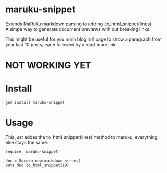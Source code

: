 maruku-snippet
==============

Extends MaRuKu markdown parsing to adding .to_html_snippet(lines).  
A simpe way to generate document previews with out breaking links. 

This might be useful for you main blog roll page to show a paragraph
from your last 10 posts, each followed by a read more link

NOT WORKING YET
==

Install
==

    gem install maruku-snippet
    
Usage
==

This just addes the to_html_snippet(lines) method to maruku, everything else stays the same.

    require 'maruku-snippet'

    doc = Maruku.new(markdown_string)
    puts doc.to_html_snippet(10)
